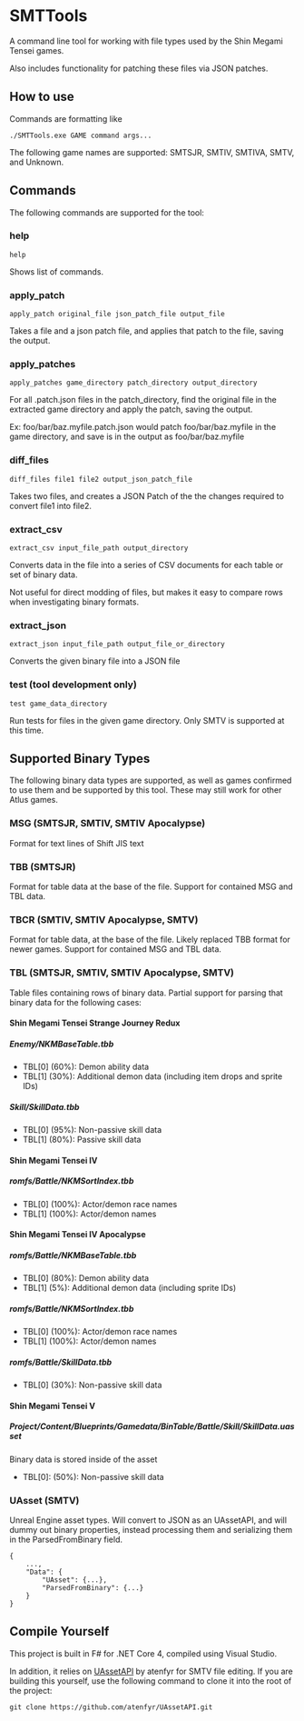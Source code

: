 ﻿# SMTTools

A command line tool for working with file types used by the Shin Megami Tensei games.

Also includes functionality for patching these files via JSON patches.

## How to use

Commands are formatting like
```
./SMTTools.exe GAME command args...
```
The following game names are supported: SMTSJR, SMTIV, SMTIVA, SMTV, and Unknown.

## Commands

The following commands are supported for the tool:

### help
```help```

Shows list of commands.

### apply_patch
```apply_patch original_file json_patch_file output_file```

Takes a file and a json patch file, and applies that patch to the file, saving the output.

### apply_patches
```apply_patches game_directory patch_directory output_directory```

For all .patch.json files in the patch_directory, find the original file in the extracted game directory and apply the patch, saving the output.

Ex: foo/bar/baz.myfile.patch.json would patch foo/bar/baz.myfile in the game directory, and save is in the output as foo/bar/baz.myfile

### diff_files
```diff_files file1 file2 output_json_patch_file```

Takes two files, and creates a JSON Patch of the the changes required to convert file1 into file2.

### extract_csv
```extract_csv input_file_path output_directory```

Converts data in the file into a series of CSV documents for each table or set of binary data.

Not useful for direct modding of files, but makes it easy to compare rows when investigating binary formats.

### extract_json
```extract_json input_file_path output_file_or_directory```

Converts the given binary file into a JSON file

### test (tool development only)
```test game_data_directory```

Run tests for files in the given game directory. Only SMTV is supported at this time.

## Supported Binary Types

The following binary data types are supported, as well as games confirmed to use them and be supported by this tool. These may still work for other Atlus games.

### MSG (SMTSJR, SMTIV, SMTIV Apocalypse)

Format for text lines of Shift JIS text

### TBB (SMTSJR)

Format for table data at the base of the file. Support for contained MSG and TBL data.

### TBCR (SMTIV, SMTIV Apocalypse, SMTV)

Format for table data, at the base of the file. Likely replaced TBB format for newer games. Support for contained MSG and TBL data.

### TBL (SMTSJR, SMTIV, SMTIV Apocalypse, SMTV)

Table files containing rows of binary data. Partial support for parsing that binary data for the following cases:

#### Shin Megami Tensei Strange Journey Redux

##### Enemy/NKMBaseTable.tbb
- TBL[0] (60%):  Demon ability data
- TBL[1] (30%):  Additional demon data (including item drops and sprite IDs)

##### Skill/SkillData.tbb
- TBL[0] (95%):  Non-passive skill data
- TBL[1] (80%):  Passive skill data

#### Shin Megami Tensei IV

##### romfs/Battle/NKMSortIndex.tbb
- TBL[0] (100%): Actor/demon race names
- TBL[1] (100%): Actor/demon names

#### Shin Megami Tensei IV Apocalypse

##### romfs/Battle/NKMBaseTable.tbb
- TBL[0] (80%): Demon ability data
- TBL[1] (5%):  Additional demon data (including sprite IDs)

##### romfs/Battle/NKMSortIndex.tbb
- TBL[0] (100%): Actor/demon race names
- TBL[1] (100%): Actor/demon names

##### romfs/Battle/SkillData.tbb
- TBL[0] (30%):  Non-passive skill data

#### Shin Megami Tensei V

##### Project/Content/Blueprints/Gamedata/BinTable/Battle/Skill/SkillData.uasset
Binary data is stored inside of the asset
- TBL[0]: (50%): Non-passive skill data

### UAsset (SMTV)

Unreal Engine asset types. Will convert to JSON as an UAssetAPI, and will dummy out binary properties, instead processing them and serializing them in the ParsedFromBinary field.
```̀̀̀̀̀
{
	...,
	"Data": {
		"UAsset": {...},
		"ParsedFromBinary": {...}
	}
}
```

## Compile Yourself

This project is built in F# for .NET Core 4, compiled using Visual Studio.

In addition, it relies on [UAssetAPI](https://github.com/atenfyr/UAssetAPI) by atenfyr for SMTV file editing. If you are building this yourself, use the following command to clone it into the root of the project:
```
git clone https://github.com/atenfyr/UAssetAPI.git
```
